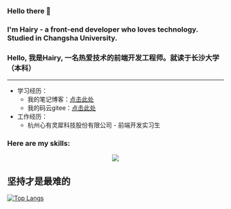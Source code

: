 ### Hello there 👋
### I'm Hairy - a front-end developer who loves technology. Studied in Changsha University.

### Hello, 我是Hairy, 一名热爱技术的前端开发工程师。就读于长沙大学（本科）

---

- 学习经历：
  - 我的笔记博客：[点击此处](https://blog.csdn.net/qq_51808659?spm=1000.2115.3001.5343)
  - 我的码云gitee：[点击此处](https://gitee.com/haiyr377)
- 工作经历：
  - 杭州心有灵犀科技股份有限公司 - 前端开发实习生


### Here are my skills:

<p align="center">
  <a href="https://skillicons.dev">
    <img src="https://skillicons.dev/icons?i=js,ts,html,css,vue,react,webpack,vite,nodejs,sass,tailwind,md" />
  </a>
</p>


## 坚持才是最难的

[![Top Langs](https://github-readme-stats.vercel.app/api/top-langs/?username=liegeyu&layout=compact&theme=tokyonight)](https://github.com/anuraghazra/github-readme-stats)
